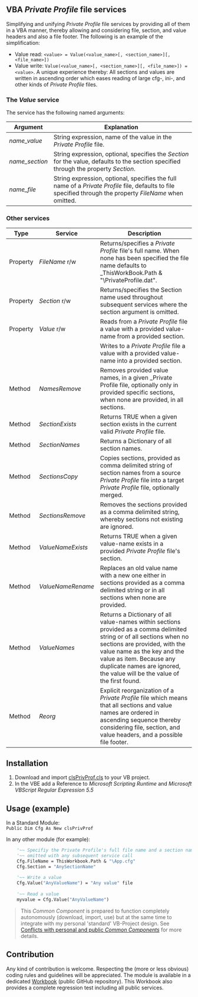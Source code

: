 ## VBA _Private Profile_ file services
Simplifying and unifying _Private Profile_ file services by providing all of them in a VBA manner, thereby allowing and considering file, section, and value headers and also a file footer. The following is an example of the simplification:  
- Value read: `<value> = Value(<value_name>[, <section_name>][, <file_name>])`
- Value write: `Value(<value_name>[, <section_name>][, <file_name>]) = <value>`. 
A unique experience thereby: All sections and values are written in ascending order which eases reading of large cfg-, ini-, and other kinds of _Private Profile_ files.

### The _Value_ service
The service has the following named arguments:

| Argument        | Explanation |
|-----------------|-------------|
| _name\_value_   | String expression, name of the value in the _Private Profile_ file.|
| _name\_section_ | String expression, optional, specifies the _Section_ for the value, defaults to the section specified through the property _Section_.|
| _name\_file_    | String expression, optional, specifies the full name of a _Private Profile_ file, defaults to file specified through the property _FileName_ when omitted.|

### Other services

| Type     | Service    | Description |
|----------|---------------|-------------|
| Property |_FileName_&nbsp;r/w | Returns/specifies a _Private Profile_ file's full name. When none has been specified the file name defaults to _ThisWorkBook.Path & "\PrivateProfile.dat". |
| Property |_Section_&nbsp;r/w  | Returns/specifies the Section name used throughout subsequent services where the section argument is omitted. |
| Property |_Value_&nbsp;r/w    | Reads from a _Private Profile_ file a value with a provided value-name from a provided section.|
|          |                    | Writes to a _Private Profile_ file a value with a provided value-name into a provided section.|
| Method   |_NamesRemove_       | Removes provided value names, in a given _Private Profile file, optionally only in provided specific sections, when none are provided, in all sections.|
| Method   |_SectionExists_     | Returns TRUE when a given section exists in the current valid _Private Profile_ file.|
| Method   |_SectionNames_      | Returns a Dictionary of all section names.|
| Method   |_SectionsCopy_      | Copies sections, provided as comma delimited string of section names from a source _Private Profile_ file into a target _Private Profile_ file, optionally merged.|
| Method   |_SectionsRemove_    | Removes the sections provided as a comma delimited string, whereby sections not existing are ignored.|
| Method   |_ValueNameExists_   | Returns TRUE when a given value-name exists in a provided _Private Profile_ file's section.|
| Method   |_ValueNameRename_   | Replaces an old value name with a new one either in sections provided as a comma delimited string or in all sections when none are provided.|
| Method   |_ValueNames_        | Returns a Dictionary of all value-names within sections provided as a comma delimited string or of all sections when no sections are provided, with the value name as the key and the value as item. Because any duplicate names are ignored, the value will be the value of the first found.|
| Method  | _Reorg_             | Explicit reorganization of a _Private Profile_ file which means that all sections and value names are ordered in ascending sequence thereby considering file, section, and value headers, and a possible file footer.|      

## Installation
1. Download and import [clsPrivProf.cls][1] to your VB project.
2. In the VBE add a Reference to _Microsoft Scripting Runtime_ and _Microsoft VBScript Regular Expression 5.5_

## Usage (example)
In a Standard Module:  
`Public Dim Cfg As New clsPrivProf`

In any other module (for example):  
```vb  
    '~~ Specifiy the Private Profile's full file name and a section name which then can be
    '~~ omitted with any subsequent service call
    Cfg.FileName = ThisWorkbook.Path & "\App.cfg"
    Cfg.Section = "AnySectionName"
    
    '~~ Write a value
    Cfg.Value("AnyValueName") = "Any value" file
    
    '~~ Read a value
    myvalue = Cfg.Value("AnyValueName") 
```

> This _Common Component_ is prepared to function completely autonomously (download, import, use) but at the same time to integrate with my personal 'standard' VB-Project design. See [Conflicts with personal and public _Common Components_][2] for more details.

## Contribution
Any kind of contribution is welcome. Respecting the (more or less obvious) coding rules and guidelines will be appreciated. The module is available in a dedicated [Workbook][3] (public GitHub repository). This Workbook also provides a complete regression test including all public services.

[1]:https://github.com/warbe-maker/VBA-Private-Profile/blob/main/source/clsPrivProf.cls
[2]:https://warbe-maker.github.io/vba/common/2022/02/15/Personal-and-public-Common-Components.html
[3]:https://github.com/warbe-maker/VBA-Private-Profile